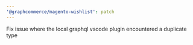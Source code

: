 ```yaml
---
'@graphcommerce/magento-wishlist': patch
---
```


Fix issue where the local graphql vscode plugin encountered a duplicate type
